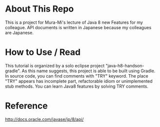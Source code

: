 # About This Repo
This is a project for Mura-Mi's lecture of Java 8 new Features for my colleague.
API documents is written in Japanese because my colleagues are Japanese.

# How to Use / Read
This tutorial is organized by a solo eclipse project "java-h8-handson-gradle". As this name suggests, this project is able to be built using Gradle.
In source code, you can find comments with "TRY" keyword. The place "TRY" appears has incomplete part, refactorable idiom or unimplemented stub methods. You can learn Java8 features by solving TRY comments.

# Reference 
http://docs.oracle.com/javase/jp/8/api/
